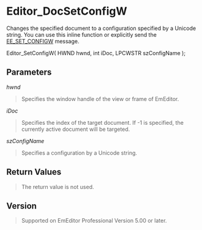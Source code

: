 # Editor\_DocSetConfigW

Changes the specified document to a configuration specified by a Unicode string. You can use this inline function or explicitly send the [EE\_SET\_CONFIGW](../message/ee_set_configw) message.

Editor\_SetConfigW( HWND hwnd, int iDoc, LPCWSTR szConfigName );

## Parameters

_hwnd_

> Specifies the window handle of the view or frame of EmEditor.

_iDoc_

> Specifies the index of the target document. If -1 is specified, the currently active document will be targeted.

_szConfigName_

> Specifies a configuration by a Unicode string.

## Return Values

> The return value is not used.

## Version

> Supported on EmEditor Professional Version 5.00 or later.
